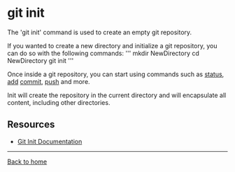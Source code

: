 # git init

The 'git init' command is used to create an empty git repository.

If you wanted to create a new directory and initialize a git repository, you can do so with the following commands:
'''
mkdir NewDirectory
cd NewDirectory
git init
'''

Once inside a git repository, you can start using commands such as
[status](./Status.md),
[add](./Add.md)
[commit](./Commit.md),
[push](./Push.md)
and more.

Init will create the repository in the current directory and will encapsulate all content, including other directories.

## Resources

 - [Git Init Documentation](https://git-scm.com/docs/git-init)

  ---

   [Back to home](../README.md)